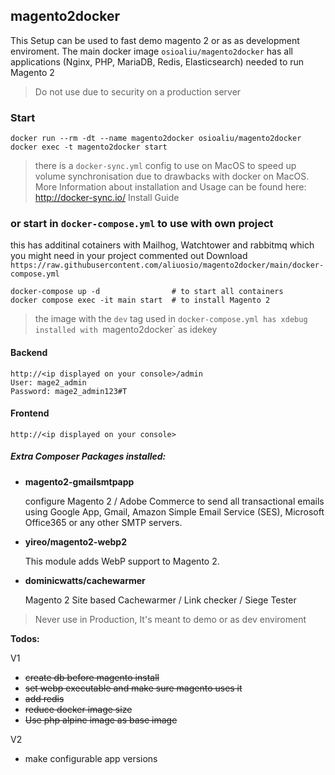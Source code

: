 ## magento2docker

This Setup can be used to fast demo magento 2 or as as development enviroment.
The main docker image `osioaliu/magento2docker` has all applications (Nginx, PHP, MariaDB, Redis, Elasticsearch) needed to run Magento 2
> Do not use due to security on a production server

### Start 

    docker run --rm -dt --name magento2docker osioaliu/magento2docker
    docker exec -t magento2docker start

> there is a `docker-sync.yml` config to use on MacOS to speed up volume synchronisation due to drawbacks with docker on MacOS. 
More Information about installation and Usage can be found here: http://docker-sync.io/
> Install Guide 

### or start in `docker-compose.yml` to use with own project
  this has additinal cotainers with Mailhog, Watchtower and rabbitmq which you might need in your project commented out
  Download `https://raw.githubusercontent.com/aliuosio/magento2docker/main/docker-compose.yml`
  
    docker-compose up -d                # to start all containers
    docker compose exec -it main start  # to install Magento 2
> the image with the `dev` tag used in `docker-compose.yml has xdebug installed with `magento2docker` as idekey

#### Backend
    http://<ip displayed on your console>/admin
    User: mage2_admin
    Password: mage2_admin123#T

#### Frontend
    http://<ip displayed on your console>

##### Extra Composer Packages installed:
* **magento2-gmailsmtpapp**
   
  configure Magento 2 / Adobe Commerce to send all transactional emails using Google App, Gmail, Amazon Simple Email Service (SES), Microsoft Office365 or any other SMTP servers.


* **yireo/magento2-webp2**

    This module adds WebP support to Magento 2.


* **dominicwatts/cachewarmer**

  Magento 2 Site based Cachewarmer / Link checker / Siege Tester

> Never use in Production, It's meant to demo or as dev enviroment

**Todos:**

V1
* ~~create db before magento install~~
* ~~set webp executable and make sure magento uses it~~
* ~~add redis~~
* ~~reduce docker image size~~
* ~~Use php alpine image as base image~~

V2
* make configurable app versions
